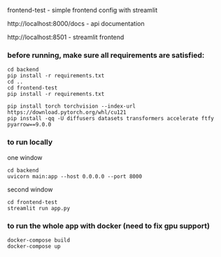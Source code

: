 frontend-test - simple frontend config with streamlit

http://localhost:8000/docs - api documentation

http://localhost:8501 - streamlit frontend


### before running, make sure all requirements are satisfied:
```
cd backend
pip install -r requirements.txt 
cd ..
cd frontend-test
pip install -r requirements.txt

pip install torch torchvision --index-url https://download.pytorch.org/whl/cu121
pip install -qq -U diffusers datasets transformers accelerate ftfy pyarrow==9.0.0
```


### to run locally
one window
```
cd backend
uvicorn main:app --host 0.0.0.0 --port 8000
```

second window
```
cd frontend-test
streamlit run app.py
```

### to run the whole app with docker (need to fix gpu support)
```
docker-compose build
docker-compose up
```
